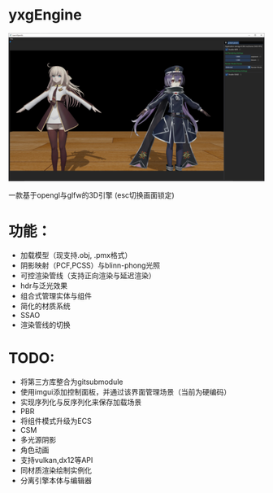 # yxgEngine

![](./docs/example3.png)

一款基于opengl与glfw的3D引擎
(esc切换画面锁定)

# 功能：
- 加载模型（现支持.obj, .pmx格式）
- 阴影映射（PCF,PCSS）与blinn-phong光照
- 可控渲染管线（支持正向渲染与延迟渲染）
- hdr与泛光效果
- 组合式管理实体与组件
- 简化的材质系统
- SSAO
- 渲染管线的切换

# TODO:
- 将第三方库整合为gitsubmodule
- 使用imgui添加控制面板，并通过该界面管理场景（当前为硬编码）
- 实现序列化与反序列化来保存加载场景
- PBR
- 将组件模式升级为ECS
- CSM
- 多光源阴影
- 角色动画
- 支持vulkan,dx12等API
- 同材质渲染绘制实例化
- 分离引擎本体与编辑器